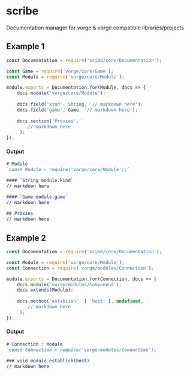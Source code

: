 # scribe
Documentation manager for vorge &amp; vorge compatible libraries/projects

## Example 1
```javascript
const Documentation = require('scibe/core/Documentation');

const Game = require('vorge/core/Game');
const Module = require('vorge/core/Module');

module.exports = Documentation.for(Module, docs => {
    docs.module('vorge/core/Module');
    
    docs.field('kind', String, '// markdown here');
    docs.field('game', Game, '// markdown here');
    
    docs.section('Proxies', `
        // markdown here
    `);
});
```

#### Output
```markdown
# Module
`const Module = require('vorge/core/Module');`

#### `String module.kind`
// markdown here

#### `Game module.game`
// markdown here
    
## Proxies
// markdown here
```

## Example 2
```javascript
const Documentation = require('scibe/core/Documentation');

const Module = require('vorge/core/Module');
const Connection = require('vorge/modules/Connection');

module.exports = Documentation.for(Connection, docs => {
    docs.module('vorge/modules/Component');
    docs.extends(Module);
    
    docs.method('establish', [ 'host' ], undefined, `
        // markdown here
    `);
});
```

#### Output
```markdown
# Connection : Module
`const Connection = require('vorge/modules/Connection');`
    
### void module.establish(host)
// markdown here
```
